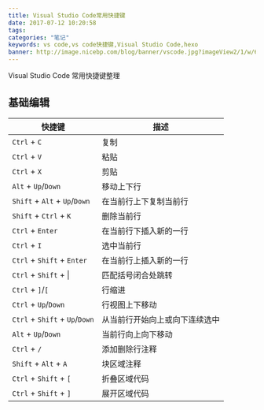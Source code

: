 ```yaml
---
title: Visual Studio Code常用快捷键
date: 2017-07-12 10:20:58
tags:
categories: "笔记"
keywords: vs code,vs code快捷键,Visual Studio Code,hexo
banner: http://image.nicebp.com/blog/banner/vscode.jpg?imageView2/1/w/690/h/295/q/75
---
```

Visual Studio Code 常用快捷键整理
<!-- more -->

## 基础编辑 

| 快捷键                            | 描述              |
|--------------------------------|-----------------|
| `Ctrl` + `C`                   | 复制              |
| `Ctrl` + `V`                   | 粘贴              |
| `Ctrl` + `X`                   | 剪贴              |
| `Alt` + `Up`/`Down`            | 移动上下行           |
| `Shift` + `Alt` + `Up`/`Down`  | 在当前行上下复制当前行     |
| `Shift` + `Ctrl` + `K`         | 删除当前行           |
| `Ctrl` + `Enter`               | 在当前行下插入新的一行     |
| `Ctrl` + `I`                   | 选中当前行           |
| `Ctrl` + `Shift` + `Enter`     | 在当前行上插入新的一行     |
| `Ctrl` + `Shift` + &#124;      | 匹配括号闭合处跳转       |
| `Ctrl` + `]`/`[`               | 行缩进             |
| `Ctrl` + `Up`/`Down`           | 行视图上下移动         |
| `Ctrl` + `Shift` + `Up`/`Down` | 从当前行开始向上或向下连续选中 |
| `Alt` + `Up`/`Down`            | 当前行向上向下移动       |
| `Ctrl` + `/`                   | 添加删除行注释         |
| `Shift` + `Alt` + `A`          | 块区域注释           |
| `Ctrl` + `Shift` + `[`         | 折叠区域代码          |
| `Ctrl` + `Shift` + `]`         | 展开区域代码          |



